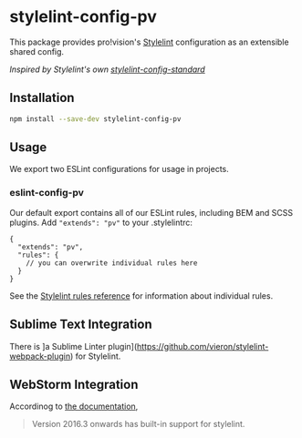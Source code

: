 # stylelint-config-pv

This package provides pro!vision's [Stylelint](https://github.com/stylelint/stylelint) configuration as an extensible shared config.

_Inspired by Stylelint's own [stylelint-config-standard](https://github.com/stylelint/stylelint-config-standard)_


## Installation
```bash
npm install --save-dev stylelint-config-pv
```

## Usage

We export two ESLint configurations for usage in projects.

### eslint-config-pv

Our default export contains all of our ESLint rules, including BEM and SCSS plugins.
Add `"extends": "pv"` to your .stylelintrc:

```
{
  "extends": "pv",
  "rules": {
    // you can overwrite individual rules here
  }
}
```

See the [Stylelint rules reference](http://stylelint.io/user-guide/rules/)
for information about individual rules.

## Sublime Text Integration

There is ]a Sublime Linter plugin](https://github.com/vieron/stylelint-webpack-plugin) for Stylelint.

## WebStorm Integration
Accordinog to [the documentation](https://github.com/stylelint/stylelint/blob/master/docs/user-guide/complementary-tools.md#editor-plugins),

> Version 2016.3 onwards has built-in support for stylelint.
